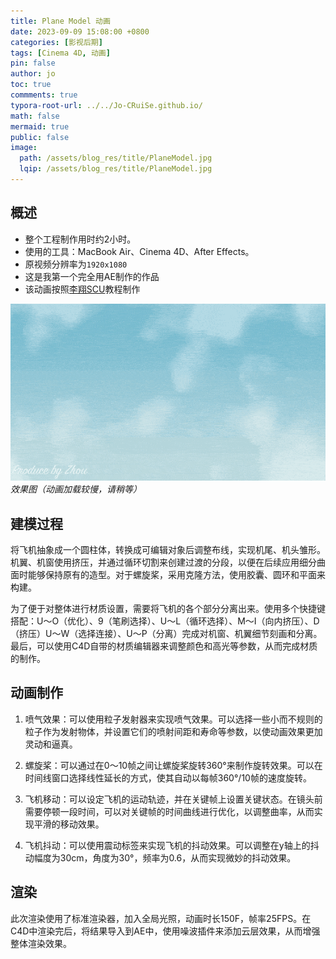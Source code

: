 ```yaml
---
title: Plane Model 动画
date: 2023-09-09 15:08:00 +0800
categories: [影视后期]
tags: [Cinema 4D, 动画]
pin: false
author: jo
toc: true
commments: true
typora-root-url: ../../Jo-CRuiSe.github.io/
math: false
mermaid: true
public: false
image:
  path: /assets/blog_res/title/PlaneModel.jpg
  lqip: /assets/blog_res/title/PlaneModel.jpg
---
```

## 概述

- 整个工程制作用时约2小时。
- 使用的工具：MacBook Air、Cinema 4D、After Effects。
- 原视频分辨率为`1920x1080`
- 这是我第一个完全用AE制作的作品
- 该动画按照[李翔SCU](https://www.bilibili.com/video/BV177411P7d1/?spm_id_from=333.999.0.0&vd_source=27f8535b972612917de0cca10f45313f)教程制作

![PlaneModel](/assets/blog_res/2023-09-09-PlaneModel.assets/PlaneModel.gif)
_效果图（动画加载较慢，请稍等）_

## 建模过程

将飞机抽象成一个圆柱体，转换成可编辑对象后调整布线，实现机尾、机头雏形。机翼、机窗使用挤压，并通过循环切割来创建过渡的分段，以便在后续应用细分曲面时能够保持原有的造型。对于螺旋桨，采用克隆方法，使用胶囊、圆环和平面来构建。

为了便于对整体进行材质设置，需要将飞机的各个部分分离出来。使用多个快捷键搭配：U～O（优化）、9（笔刷选择）、U～L（循环选择）、M～I（向内挤压）、D（挤压）U～W（选择连接）、U～P（分离）完成对机窗、机翼细节刻画和分离。最后，可以使用C4D自带的材质编辑器来调整颜色和高光等参数，从而完成材质的制作。

## 动画制作

1. 喷气效果：可以使用粒子发射器来实现喷气效果。可以选择一些小而不规则的粒子作为发射物体，并设置它们的喷射间距和寿命等参数，以使动画效果更加灵动和逼真。
2. 螺旋桨：可以通过在0～10帧之间让螺旋桨旋转360°来制作旋转效果。可以在时间线窗口选择线性延长的方式，使其自动以每帧360°/10帧的速度旋转。

3. 飞机移动：可以设定飞机的运动轨迹，并在关键帧上设置关键状态。在镜头前需要停顿一段时间，可以对关键帧的时间曲线进行优化，以调整曲率，从而实现平滑的移动效果。

4. 飞机抖动：可以使用震动标签来实现飞机的抖动效果。可以调整在y轴上的抖动幅度为30cm，角度为30°，频率为0.6，从而实现微妙的抖动效果。

## 渲染

此次渲染使用了标准渲染器，加入全局光照，动画时长150F，帧率25FPS。在C4D中渲染完后，将结果导入到AE中，使用噪波插件来添加云层效果，从而增强整体渲染效果。
